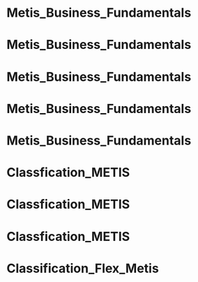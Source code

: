 # Metis_Business_Fundamentals
# Metis_Business_Fundamentals
# Metis_Business_Fundamentals
# Metis_Business_Fundamentals
# Metis_Business_Fundamentals
# Classfication_METIS
# Classfication_METIS
# Classfication_METIS
# Classification_Flex_Metis

